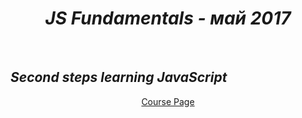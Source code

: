 <h1 align="center"><em>JS Fundamentals - май 2017</em></h1>
 	
<br />

 ## *Second steps learning JavaScript*


<p align="center">
	<a href="https://softuni.bg/trainings/1650/js-advanced-july-2017">Course Page</a> <br />
</p>
